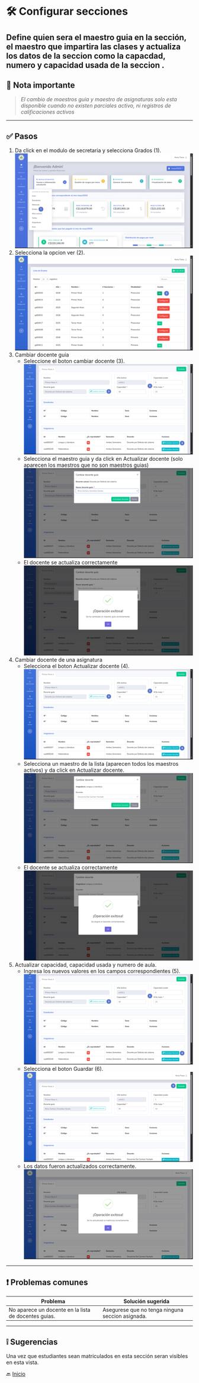 # 🛠️ Configurar secciones

Define quien sera el maestro guia en la sección, el maestro que impartira las clases y actualiza los datos de la seccion
como la capacdad, numero y capacidad usada de la seccion
.
---

## 📝 Nota importante

> *El cambio de maestros guia y maestro de asignaturas solo esta disponible cuando no existen parciales activo, ni
registros de calificaciones activos*
---

## ✅ Pasos

1. Da click en el modulo de secretaria y selecciona Grados (1).
   ![Seleccione la vista de grados](../../assets/Configurar%20grados/Grados1.png)
2. Selecciona la opcion ver (2).
   ![Seleccione la vista de grados](../../assets/Configurar%20secciones/Secciones1.png)
3. Cambiar docente guia
    - Seleccione el boton cambiar docente (3).
      ![Seleccione la vista de grados](../../assets/Configurar%20secciones/Secciones2.png)
    - Selecciona el maestro guia y da click en Actualizar docente (solo aparecen los maestros que no son maestros guias)
      ![Seleccione la vista de grados](../../assets/Configurar%20secciones/Secciones3.png)
    - El docente se actualiza correctamente
      ![Seleccione la vista de grados](../../assets/Configurar%20secciones/Secciones6.png)
4. Cambiar docente de una asignatura
    - Selecciona el boton Actualizar docente (4).
      ![Seleccione la vista de grados](../../assets/Configurar%20secciones/Secciones2.png)
    - Selecciona un maestro de la lista (aparecen todos los maestros activos) y da click en Actualizar docente.
      ![Seleccione la vista de grados](../../assets/Configurar%20secciones/Secciones4.png)
    - El docente se actualiza correctamente
      ![Seleccione la vista de grados](../../assets/Configurar%20secciones/Secciones5.png)
5. Actualizar capacidad, capacidad usada y numero de aula.
    - Ingresa los nuevos valores en los campos correspondientes (5).
      ![Seleccione la vista de grados](../../assets/Configurar%20secciones/Secciones2.png)
    - Selecciona el boton Guardar (6).
      ![Seleccione la vista de grados](../../assets/Configurar%20secciones/Secciones7.png)
    - Los datos fueron actualizados correctamente.
      ![Seleccione la vista de grados](../../assets/Configurar%20secciones/Secciones8.png)

---

## ❗ Problemas comunes

| Problema                                             | Solución sugerida                                |
|------------------------------------------------------|--------------------------------------------------|
| No aparece un docente en la lista de docentes guias. | Asegurese que no tenga ninguna seccion asignada. |

---

## ❕ Sugerencias

Una vez que estudiantes sean matriculados en esta sección seran visibles en esta vista.

🔙 [Inicio](../Index.md)


